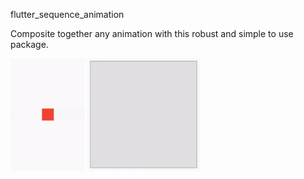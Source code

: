 flutter_sequence_animation

Composite together any animation with this robust and simple to use package.

<p>
	<img src="images/flutter_sequence_animation1.gif" />
	<img src="images/flutter_sequence_animation2.gif" />
</p>
